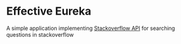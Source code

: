 # Effective Eureka

A simple application implementing [Stackoverflow API](https://api.stackexchange.com/docs/advanced-search) for searching questions in stackoverflow
